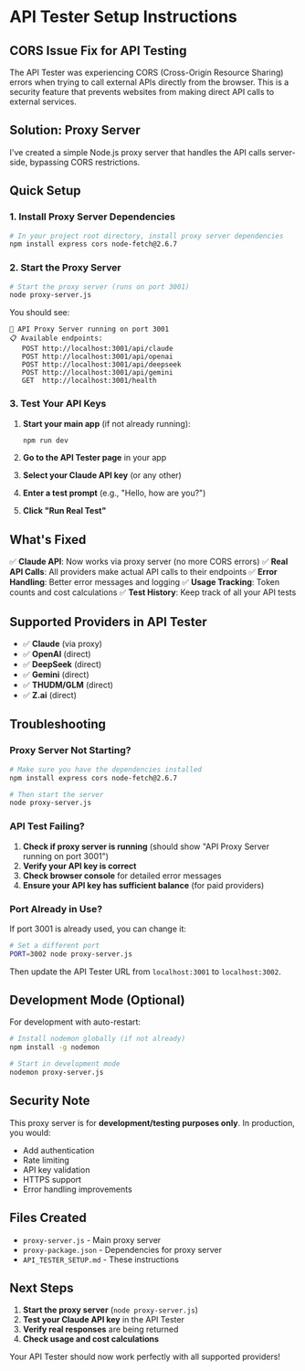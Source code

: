 # API Tester Setup Instructions

## CORS Issue Fix for API Testing

The API Tester was experiencing CORS (Cross-Origin Resource Sharing) errors when trying to call external APIs directly from the browser. This is a security feature that prevents websites from making direct API calls to external services.

## Solution: Proxy Server

I've created a simple Node.js proxy server that handles the API calls server-side, bypassing CORS restrictions.

## Quick Setup

### 1. Install Proxy Server Dependencies

```bash
# In your project root directory, install proxy server dependencies
npm install express cors node-fetch@2.6.7
```

### 2. Start the Proxy Server

```bash
# Start the proxy server (runs on port 3001)
node proxy-server.js
```

You should see:
```
🚀 API Proxy Server running on port 3001
📋 Available endpoints:
   POST http://localhost:3001/api/claude
   POST http://localhost:3001/api/openai
   POST http://localhost:3001/api/deepseek
   POST http://localhost:3001/api/gemini
   GET  http://localhost:3001/health
```

### 3. Test Your API Keys

1. **Start your main app** (if not already running):
   ```bash
   npm run dev
   ```

2. **Go to the API Tester page** in your app

3. **Select your Claude API key** (or any other)

4. **Enter a test prompt** (e.g., "Hello, how are you?")

5. **Click "Run Real Test"**

## What's Fixed

✅ **Claude API**: Now works via proxy server (no more CORS errors)
✅ **Real API Calls**: All providers make actual API calls to their endpoints
✅ **Error Handling**: Better error messages and logging
✅ **Usage Tracking**: Token counts and cost calculations
✅ **Test History**: Keep track of all your API tests

## Supported Providers in API Tester

- ✅ **Claude** (via proxy)
- ✅ **OpenAI** (direct)
- ✅ **DeepSeek** (direct) 
- ✅ **Gemini** (direct)
- ✅ **THUDM/GLM** (direct)
- ✅ **Z.ai** (direct)

## Troubleshooting

### Proxy Server Not Starting?
```bash
# Make sure you have the dependencies installed
npm install express cors node-fetch@2.6.7

# Then start the server
node proxy-server.js
```

### API Test Failing?
1. **Check if proxy server is running** (should show "API Proxy Server running on port 3001")
2. **Verify your API key is correct**
3. **Check browser console** for detailed error messages
4. **Ensure your API key has sufficient balance** (for paid providers)

### Port Already in Use?
If port 3001 is already used, you can change it:
```bash
# Set a different port
PORT=3002 node proxy-server.js
```
Then update the API Tester URL from `localhost:3001` to `localhost:3002`.

## Development Mode (Optional)

For development with auto-restart:

```bash
# Install nodemon globally (if not already)
npm install -g nodemon

# Start in development mode
nodemon proxy-server.js
```

## Security Note

This proxy server is for **development/testing purposes only**. In production, you would:
- Add authentication
- Rate limiting
- API key validation
- HTTPS support
- Error handling improvements

## Files Created

- `proxy-server.js` - Main proxy server
- `proxy-package.json` - Dependencies for proxy server
- `API_TESTER_SETUP.md` - These instructions

## Next Steps

1. **Start the proxy server** (`node proxy-server.js`)
2. **Test your Claude API key** in the API Tester
3. **Verify real responses** are being returned
4. **Check usage and cost calculations**

Your API Tester should now work perfectly with all supported providers!
